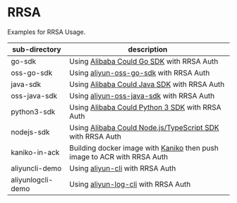 # RRSA

Examples for RRSA Usage.


| sub-directory     | description                                                                                                               |
|-------------------|---------------------------------------------------------------------------------------------------------------------------|
| go-sdk            | Using [Alibaba Could Go SDK](https://github.com/aliyun/alibabacloud-go-sdk) with RRSA Auth                                |
| oss-go-sdk        | Using [aliyun-oss-go-sdk](https://github.com/aliyun/aliyun-oss-go-sdk) with RRSA Auth                                     |
| java-sdk          | Using [Alibaba Could Java SDK](https://github.com/aliyun/alibabacloud-java-sdk) with RRSA Auth                            |
| oss-java-sdk      | Using [aliyun-oss-java-sdk](https://github.com/aliyun/aliyun-oss-java-sdk) with RRSA Auth                                 |
| python3-sdk       | Using [Alibaba Could Python 3 SDK](https://github.com/aliyun/alibabacloud-python-sdk) with RRSA Auth                      |
| nodejs-sdk        | Using [Alibaba Could Node.js/TypeScript SDK](https://github.com/aliyun/alibabacloud-typescript-sdk) with RRSA Auth        |
| kaniko-in-ack     | Building docker image with [Kaniko](https://github.com/GoogleContainerTools/kaniko) then push image to ACR with RRSA Auth |
| aliyuncli-demo    | Using [aliyun-cli](https://github.com/aliyun/aliyun-cli) with RRSA Auth                                                   |
| aliyunlogcli-demo | Using [aliyun-log-cli](https://github.com/aliyun/aliyun-log-cli) with RRSA Auth                                           |

[//]: # (| ossutil-demo      | Using [ossutil]&#40;https://github.com/aliyun/ossutil&#41; with RRSA Auth                                                         |)

